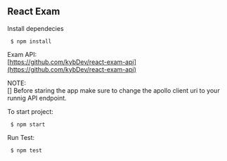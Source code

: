
## React Exam

Install dependecies
```
 $ npm install
```
Exam API:<br> 
[https://github.com/kybDev/react-exam-api](https://github.com/kybDev/react-exam-api)

NOTE:     
[] Before staring the app make sure to change the apollo client uri to your runnig API endpoint. <br> 

To start project:
```
 $ npm start
```

Run Test:
```
 $ npm test
```
